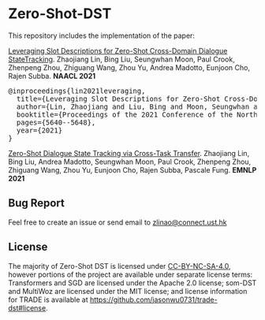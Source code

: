 # Zero-Shot-DST
This repository includes the implementation of the paper:

[Leveraging Slot Descriptions for Zero-Shot Cross-Domain Dialogue StateTracking](https://www.aclweb.org/anthology/2021.naacl-main.448.pdf). Zhaojiang Lin, Bing Liu, Seungwhan Moon, Paul Crook, Zhenpeng Zhou, Zhiguang Wang, Zhou Yu, Andrea Madotto, Eunjoon Cho, Rajen Subba. **NAACL 2021**
<pre>
@inproceedings{lin2021leveraging,
  title={Leveraging Slot Descriptions for Zero-Shot Cross-Domain Dialogue StateTracking},
  author={Lin, Zhaojiang and Liu, Bing and Moon, Seungwhan and Crook, Paul A and Zhou, Zhenpeng and Wang, Zhiguang and Yu, Zhou and Madotto, Andrea and Cho, Eunjoon and Subba, Rajen},
  booktitle={Proceedings of the 2021 Conference of the North American Chapter of the Association for Computational Linguistics: Human Language Technologies},
  pages={5640--5648},
  year={2021}
}
</pre>

[Zero-Shot Dialogue State Tracking via Cross-Task Transfer](https://www.aclweb.org/anthology/2021.naacl-main.448.pdf). Zhaojiang Lin, Bing Liu, Andrea Madotto, Seungwhan Moon, Paul Crook, Zhenpeng Zhou, Zhiguang Wang, Zhou Yu, Eunjoon Cho, Rajen Subba, Pascale Fung. **EMNLP 2021**



## Bug Report
Feel free to create an issue or send email to zlinao@connect.ust.hk

## License
The majority of Zero-Shot DST is licensed under [CC-BY-NC-SA-4.0](https://creativecommons.org/licenses/by-nc-sa/4.0/legalcode), however portions of the project are available under separate license terms: Transformers and SGD are licensed under the Apache 2.0 license; som-DST and MultiWoz are licensed under the MIT license; and license information for TRADE is available at https://github.com/jasonwu0731/trade-dst#license.
